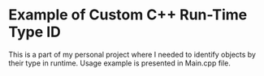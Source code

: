 # Example of Custom C++ Run-Time Type ID

This is a part of my personal project where I needed to identify objects by their type in runtime. Usage example is presented in Main.cpp file.
